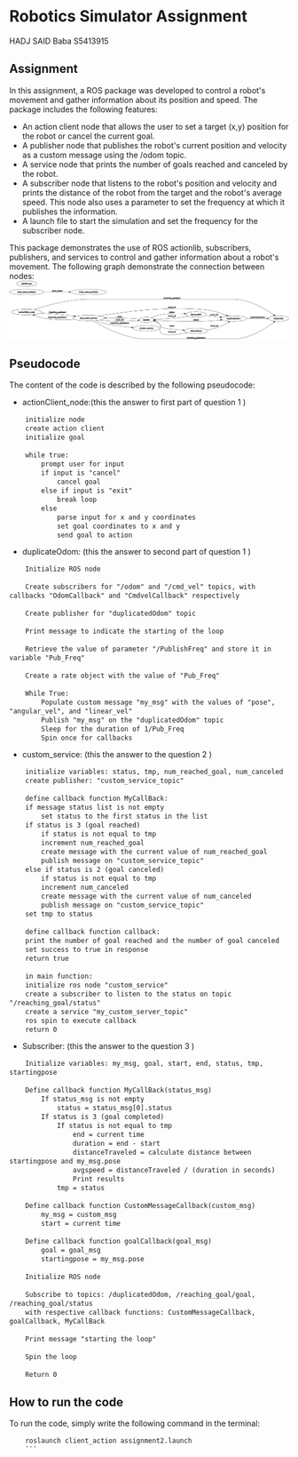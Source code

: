 # Robotics Simulator Assignment

HADJ SAID Baba S5413915

## Assignment

In this assignment, a ROS package was developed to control a robot's movement and gather information about its position and speed. The package includes the following features:

- An action client node that allows the user to set a target (x,y) position for the robot or cancel the current goal.
- A publisher node that publishes the robot's current position and velocity as a custom message  using the /odom topic.
- A service node that prints the number of goals reached and canceled by the robot. 
- A subscriber node that listens to the robot's position and velocity and prints the distance of the robot from the target and the robot's average speed. This node also uses a parameter to set the frequency at which it publishes the information.
- A launch file to start the simulation and set the frequency for the subscriber node.<br/>


This package demonstrates the use of ROS actionlib, subscribers, publishers, and services to control and gather information about a robot's movement.
The following graph demonstrate the connection between nodes:
![Graph](rosgraph.png)

## Pseudocode

The content of the code is described by the following pseudocode:
- actionClient_node:(this the answer to first part of question 1 )
```console
    initialize node
    create action client
    initialize goal

    while true:
        prompt user for input
        if input is "cancel"
            cancel goal
        else if input is "exit"
            break loop
        else
            parse input for x and y coordinates
            set goal coordinates to x and y
            send goal to action
```
- duplicateOdom: (this the answer to second part of question 1 )
```console
    Initialize ROS node

    Create subscribers for "/odom" and "/cmd_vel" topics, with callbacks "OdomCallback" and "CmdvelCallback" respectively

    Create publisher for "duplicatedOdom" topic

    Print message to indicate the starting of the loop

    Retrieve the value of parameter "/PublishFreq" and store it in variable "Pub_Freq"

    Create a rate object with the value of "Pub_Freq"

    While True:
        Populate custom message "my_msg" with the values of "pose", "angular_vel", and "linear_vel"
        Publish "my_msg" on the "duplicatedOdom" topic
        Sleep for the duration of 1/Pub_Freq
        Spin once for callbacks
```
- custom_service: (this the answer to the question 2 )
```console
    initialize variables: status, tmp, num_reached_goal, num_canceled
    create publisher: "custom_service_topic"

    define callback function MyCallBack:
    if message status list is not empty
        set status to the first status in the list
    if status is 3 (goal reached)
        if status is not equal to tmp
        increment num_reached_goal
        create message with the current value of num_reached_goal
        publish message on "custom_service_topic"
    else if status is 2 (goal canceled)
        if status is not equal to tmp
        increment num_canceled
        create message with the current value of num_canceled
        publish message on "custom_service_topic"
    set tmp to status

    define callback function callback:
    print the number of goal reached and the number of goal canceled
    set success to true in response
    return true

    in main function:
    initialize ros node "custom_service"
    create a subscriber to listen to the status on topic "/reaching_goal/status"
    create a service "my_custom_server_topic"
    ros spin to execute callback
    return 0
```

- Subscriber: (this the answer to the question 3 )
``` console
    Initialize variables: my_msg, goal, start, end, status, tmp, startingpose

    Define callback function MyCallBack(status_msg)
        If status_msg is not empty
            status = status_msg[0].status
        If status is 3 (goal completed)
            If status is not equal to tmp
                end = current time
                duration = end - start
                distanceTraveled = calculate distance between startingpose and my_msg.pose
                avgspeed = distanceTraveled / (duration in seconds)
                Print results
            tmp = status

    Define callback function CustomMessageCallback(custom_msg)
        my_msg = custom_msg
        start = current time

    Define callback function goalCallback(goal_msg)
        goal = goal_msg
        startingpose = my_msg.pose

    Initialize ROS node

    Subscribe to topics: /duplicatedOdom, /reaching_goal/goal, /reaching_goal/status
    with respective callback functions: CustomMessageCallback, goalCallback, MyCallBack

    Print message "starting the loop"

    Spin the loop

    Return 0

```

## How to run the code

To run the code, simply write the following command in the terminal:<br/>
``` 
    roslaunch client_action assignment2.launch
    ```
